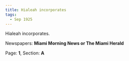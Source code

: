 ```yaml
---  
title: Hialeah incorporates  
tags:  
  - Sep 1925  
---  
```

  
Hialeah incorporates.  
  
Newspapers: **Miami Morning News or The Miami Herald**  
  
Page: **1**, Section: **A** 
